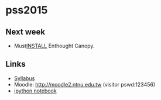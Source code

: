 # pss2015

## Next week
* Must[INSTALL](https://github.com/jirlong/pss2015/blob/master/Lectures/C1-InstallingDevelopmentEnvironments.pdf) Enthought Canopy.


## Links
* [Syllabus](https://docs.google.com/document/d/1Ff4Bzufrc-kw40OQmUQsSwE5cPKdQH3e0Uh4VL_E9Fo/edit?usp=sharing)
* Moodle: http://moodle2.ntnu.edu.tw (visitor pswd:123456)
* [ipython notebook](http://nbviewer.ipython.org/github/ipython/ipython/tree/1.x/examples/notebooks/)
